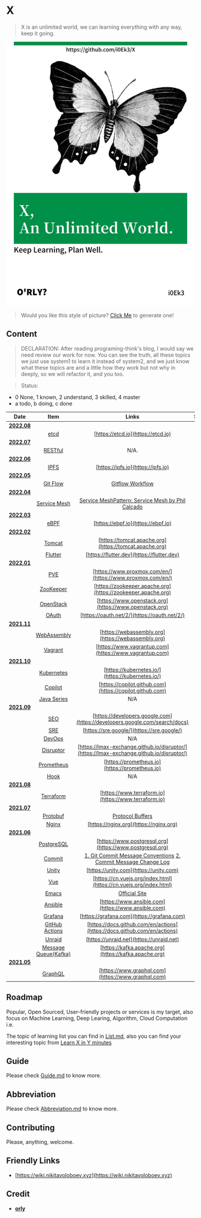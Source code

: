 # X

> X is an unlimited world, we can learning everything with any way, keep it going.

![cover](https://github.com/i0Ek3/X/blob/main/media/cover.jpg)

> Would you like this style of picture? [Click Me](https://orly.nanmu.me) to generate one!

## Content

> DECLARATION: After reading programing-think's blog, I would say we need review our work for now. You can see the truth, all these topics we just use system1 to learn it instead of system2, and we just know what these topics are and a little how they work but not why in deeply, so we will refactor it, and you too. 

> Status: 

- 0 None, 1 known, 2 understand, 3 skilled, 4 master
- a todo, b doing, c done

| Date                                                        | Item                                                                     | Links                                                                                                                                                                                                                                                  | Status |
|:-----------------------------------------------------------:|:------------------------------------------------------------------------:|:------------------------------------------------------------------------------------------------------------------------------------------------------------------------------------------------------------------------------------------------------:|:------:|
| **[2022.08](https://github.com/i0Ek3/X/tree/main/2022/08)** |                                                                          |                                                                                                                                                                                                                                                        |        |
|                                                             | [etcd](https://github.com/i0Ek3/X/tree/main/2022/08/etcd)                | [https://etcd.io](https://etcd.io)                                                                                                                                                                                                                     | 2b     |
| **[2022.07](https://github.com/i0Ek3/X/tree/main/2022/07)** |                                                                          |                                                                                                                                                                                                                                                        |        |
|                                                             | [RESTful](https://github.com/i0Ek3/X/tree/main/2022/07/RESTful)          | N/A.                                                                                                                                                                                                                                                   | 2b     |
| **[2022.06](https://github.com/i0Ek3/X/tree/main/2022/06)** |                                                                          |                                                                                                                                                                                                                                                        |        |
|                                                             | [IPFS](https://github.com/i0Ek3/X/tree/main/2022/06/IPFS)                | [https://ipfs.io](https://ipfs.io)                                                                                                                                                                                                                     | 2b     |
| **[2022.05](https://github.com/i0Ek3/X/tree/main/2022/05)** |                                                                          |                                                                                                                                                                                                                                                        |        |
|                                                             | [Git Flow](https://github.com/i0Ek3/X/tree/main/2022/05/GitFlow)         | [Gitflow Workflow](https://www.atlassian.com/git/tutorials/comparing-workflows/gitflow-workflow)                                                                                                                                                       | 3c     |
| **[2022.04](https://github.com/i0Ek3/X/tree/main/2022/04)** |                                                                          |                                                                                                                                                                                                                                                        |        |
|                                                             | [Service Mesh](https://github.com/i0Ek3/X/tree/main/2022/04/ServiceMesh) | [Service Mesh](https://en.wikipedia.org/wiki/Service_mesh)[Pattern: Service Mesh by Phil Calçado](https://philcalcado.com/2017/08/03/pattern_service_mesh.html)                                                                                        | 2b     |
| **[2022.03](https://github.com/i0Ek3/X/tree/main/2022/03)** |                                                                          |                                                                                                                                                                                                                                                        |        |
|                                                             | [eBPF](https://github.com/i0Ek3/X/tree/main/2022/03/eBPF)                | [https://ebpf.io](https://ebpf.io)                                                                                                                                                                                                                     | 1a     |
| **[2022.02](https://github.com/i0Ek3/X/tree/main/2022/02)** |                                                                          |                                                                                                                                                                                                                                                        |        |
|                                                             | [Tomcat](https://github.com/i0Ek3/X/tree/main/2022/02/Tomcat)            | [https://tomcat.apache.org](https://tomcat.apache.org)                                                                                                                                                                                                 | 1b     |
|                                                             | [Flutter](https://github.com/i0Ek3/X/tree/main/2022/02/Flutter)          | [https://flutter.dev](https://flutter.dev)                                                                                                                                                                                                             | 1b     |
| **[2022.01](https://github.com/i0Ek3/X/tree/main/2022/01)** |                                                                          |                                                                                                                                                                                                                                                        |        |
|                                                             | [PVE](https://github.com/i0Ek3/X/tree/main/2022/01/PVE)                  | [https://www.proxmox.com/en/](https://www.proxmox.com/en/)                                                                                                                                                                                             | 1b     |
|                                                             | [ZooKeeper](https://github.com/i0Ek3/X/tree/main/2022/01/ZooKeeper)      | [https://zookeeper.apache.org](https://zookeeper.apache.org)                                                                                                                                                                                           | 1b     |
|                                                             | [OpenStack](https://github.com/i0Ek3/X/tree/main/2022/01/OpenStack)      | [https://www.openstack.org](https://www.openstack.org)                                                                                                                                                                                                 | 1b     |
|                                                             | [OAuth](https://github.com/i0Ek3/X/tree/main/2022/01/OAuth)              | [https://oauth.net/2/](https://oauth.net/2/)                                                                                                                                                                                                           | 1b     |
| **[2021.11](https://github.com/i0Ek3/X/tree/main/2021/11)** |                                                                          |                                                                                                                                                                                                                                                        |        |
|                                                             | [WebAssembly](https://github.com/i0Ek3/X/tree/main/2021/11/WebAssembly)  | [https://webassembly.org](https://webassembly.org)                                                                                                                                                                                                     | 1b     |
|                                                             | [Vagrant](https://github.com/i0Ek3/X/tree/main/2021/11/Vagrant)          | [https://www.vagrantup.com](https://www.vagrantup.com)                                                                                                                                                                                                 | 1b     |
| **[2021.10](https://github.com/i0Ek3/X/tree/main/2021/10)** |                                                                          |                                                                                                                                                                                                                                                        |        |
|                                                             | [Kubernetes](https://github.com/i0Ek3/X/tree/main/2021/10/Kubernetes)    | [https://kubernetes.io/](https://kubernetes.io/)                                                                                                                                                                                                       | 1b     |
|                                                             | [Copilot](https://github.com/i0Ek3/X/tree/main/2021/10/Copilot)          | [https://copilot.github.com](https://copilot.github.com)                                                                                                                                                                                               | none   |
|                                                             | [Java Series](https://github.com/i0Ek3/X/tree/main/2021/10/Java)         | N/A                                                                                                                                                                                                                                                    | 1b     |
| **[2021.09](https://github.com/i0Ek3/X/tree/main/2021/09)** |                                                                          |                                                                                                                                                                                                                                                        |        |
|                                                             | [SEO](https://github.com/i0Ek3/X/tree/main/2021/09/SEO)                  | [https://developers.google.com](https://developers.google.com/search/docs)                                                                                                                                                                             | 1b     |
|                                                             | [SRE](https://github.com/i0Ek3/X/tree/main/2021/09/SRE)                  | [https://sre.google/](https://sre.google/)                                                                                                                                                                                                             | 1b     |
|                                                             | [DevOps](https://github.com/i0Ek3/X/tree/main/2021/09/DevOps)            | N/A                                                                                                                                                                                                                                                    | 1b     |
|                                                             | [Disruptor](https://github.com/i0Ek3/X/tree/main/2021/09/Disruptor)      | [https://lmax-exchange.github.io/disruptor/](https://lmax-exchange.github.io/disruptor/)                                                                                                                                                               | 1b     |
|                                                             | [Prometheus](https://github.com/i0Ek3/X/tree/main/2021/09/Prometheus)    | [https://prometheus.io](https://prometheus.io)                                                                                                                                                                                                         | 1b     |
|                                                             | [Hook](https://github.com/i0Ek3/X/tree/main/2021/09/Hook)                | N/A                                                                                                                                                                                                                                                    | 1b     |
| **[2021.08](https://github.com/i0Ek3/X/tree/main/2021/08)** |                                                                          |                                                                                                                                                                                                                                                        |        |
|                                                             | [Terraform](https://github.com/i0Ek3/X/tree/main/2021/08/Terraform)      | [https://www.terraform.io](https://www.terraform.io)                                                                                                                                                                                                   | 1b     |
| **[2021.07](https://github.com/i0Ek3/X/tree/main/2021/07)** |                                                                          |                                                                                                                                                                                                                                                        |        |
|                                                             | [Protobuf](https://github.com/i0Ek3/X/tree/main/2021/07/Protobuf)        | [Protocol Buffers](https://developers.google.com/protocol-buffers/)                                                                                                                                                                                    | 1b     |
|                                                             | [Nginx](https://github.com/i0Ek3/X/tree/main/2021/07/Nginx)              | [https://nginx.org](https://nginx.org)                                                                                                                                                                                                                 | 1b     |
| **[2021.06](https://github.com/i0Ek3/X/tree/main/2021/06)** |                                                                          |                                                                                                                                                                                                                                                        |        |
|                                                             | [PostgreSQL](https://github.com/i0Ek3/X/tree/main/2021/06/PostgreSQL)    | [https://www.postgresql.org](https://www.postgresql.org)                                                                                                                                                                                               | 2b     |
|                                                             | [Commit](https://github.com/i0Ek3/X/tree/main/2021/06/Commit)            | [1. Git Commit Message Conventions](https://docs.google.com/document/d/1QrDFcIiPjSLDn3EL15IJygNPiHORgU1_OOAqWjiDU5Y/edit#heading=h.greljkmo14y0) [2. Commit Message Change Log](http://www.ruanyifeng.com/blog/2016/01/commit_message_change_log.html) | 3c     |
|                                                             | [Unity](https://github.com/i0Ek3/X/tree/main/2021/06/Unity)              | [https://unity.com](https://unity.com)                                                                                                                                                                                                                 | 1a     |
|                                                             | [Vue](https://github.com/i0Ek3/X/tree/main/2021/06/Vue)                  | [https://cn.vuejs.org/index.html](https://cn.vuejs.org/index.html)                                                                                                                                                                                     | 1b     |
|                                                             | [Emacs](https://github.com/i0Ek3/X/tree/main/2021/06/Emacs)              | [Official Site](https://www.gnu.org/savannah-checkouts/gnu/emacs/emacs.html)                                                                                                                                                                           | 1b     |
|                                                             | [Ansible](https://github.com/i0Ek3/X/tree/main/2021/06/Ansible)          | [https://www.ansible.com](https://www.ansible.com)                                                                                                                                                                                                     | 1b     |
|                                                             | [Grafana](https://github.com/i0Ek3/X/tree/main/2021/06/Grafana)          | [https://grafana.com](https://grafana.com)                                                                                                                                                                                                             | 1b     |
|                                                             | [GitHub Actions](https://github.com/i0Ek3/X/tree/main/2021/06/Actions)   | [https://docs.github.com/en/actions](https://docs.github.com/en/actions)                                                                                                                                                                               | 3b     |
|                                                             | [Unraid](https://github.com/i0Ek3/X/tree/main/2021/06/Unraid)            | [https://unraid.net](https://unraid.net)                                                                                                                                                                                                               | 0a     |
|                                                             | [Message Queue(Kafka)](https://github.com/i0Ek3/X/tree/main/2021/06/MQ)  | [https://kafka.apache.org](https://kafka.apache.org)                                                                                                                                                                                                   | 2b     |
| **[2021.05](https://github.com/i0Ek3/X/tree/main/2021/05)** |                                                                          |                                                                                                                                                                                                                                                        |        |
|                                                             | [GraphQL](https://github.com/i0Ek3/X/tree/main/2021/05/GraphQL)          | [https://www.graphql.com](https://www.graphql.com)                                                                                                                                                                                                     | 1b     |

## Roadmap

Popular, Open Sourced, User-friendly projects or services is my target, also focus on Machine Learning, Deep Learing, Algorithm, Cloud Computation i.e.

The topic of learning list you can find in [List.md](https://github.com/i0Ek3/X/blob/main/List.md), also you can find your interesting topic from [Learn X in Y minutes](https://learnxinyminutes.com)

## Guide

Please check [Guide.md](https://github.com/i0Ek3/X/blob/main/Guide.md) to know more.

## Abbreviation

Please check [Abbreviation.md](https://github.com/i0Ek3/X/blob/main/Abbreviation.md) to know more.

## Contributing

Please, anything, welcome.

## Friendly Links

- [https://wiki.nikitavoloboev.xyz](https://wiki.nikitavoloboev.xyz)

## Credit

- **[orly](https://github.com/nanmu42/orly)**
